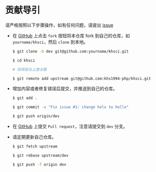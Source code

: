 # 贡献导引

请严格按照以下步骤操作，如有任何问题，请提出 [issue](https://github.com/khs1994-php/khsci/issues/new)

* 在 [GitHub](https://github.com/khs1994-php/khsci/fork) 上点击 `fork` 按钮将本仓库 fork 到自己的仓库，如 `yourname/khsci`，然后 `clone` 到本地。

  ```bash
  $ git clone -b dev git@github.com:yourname/khsci.git

  $ cd khsci

  # 将项目与上游关联

  $ git remote add upstream git@github.com:khs1994-php/khsci.git
  ```

* 增加内容或者修复错误后提交，并推送到自己的仓库。

  ```bash
  $ git add .

  $ git commit -a "Fix issue #1: change helo to hello"

  $ git push origin/dev
  ```

* 在 [GitHub](https://github.com/khs1994-php/khsci) 上提交 `Pull request`，注意请提交到 `dev` 分支。

* 请定期更新自己仓库。

  ```bash
  $ git fetch upstream

  $ git rebase upstream/dev

  $ git push -f origin dev
  ```
